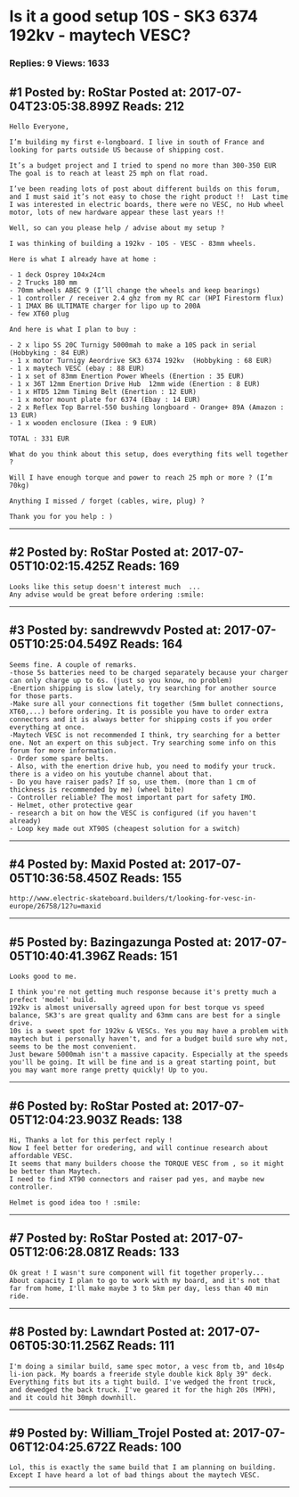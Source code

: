 # Is it a good setup 10S - SK3 6374 192kv - maytech VESC?

### Replies: 9 Views: 1633

## \#1 Posted by: RoStar Posted at: 2017-07-04T23:05:38.899Z Reads: 212

```
Hello Everyone,

I’m building my first e-longboard. I live in south of France and looking for parts outside US because of shipping cost.

It’s a budget project and I tried to spend no more than 300-350 EUR
The goal is to reach at least 25 mph on flat road.

I’ve been reading lots of post about different builds on this forum, and I must said it’s not easy to chose the right product !!  Last time I was interested in electric boards, there were no VESC, no Hub wheel motor, lots of new hardware appear these last years !! 

Well, so can you please help / advise about my setup ?

I was thinking of building a 192kv - 10S - VESC - 83mm wheels. 

Here is what I already have at home :

- 1 deck Osprey 104x24cm
- 2 Trucks 180 mm
- 70mm wheels ABEC 9 (I’ll change the wheels and keep bearings)
- 1 controller / receiver 2.4 ghz from my RC car (HPI Firestorm flux)
- 1 IMAX B6 ULTIMATE charger for lipo up to 200A
- few XT60 plug

And here is what I plan to buy :

- 2 x lipo 5S 20C Turnigy 5000mah to make a 10S pack in serial (Hobbyking : 84 EUR)
- 1 x motor Turnigy Aeordrive SK3 6374 192kv  (Hobbyking : 68 EUR)
- 1 x maytech VESC (ebay : 88 EUR)
- 1 x set of 83mm Enertion Power Wheels (Enertion : 35 EUR)
- 1 x 36T 12mm Enertion Drive Hub  12mm wide (Enertion : 8 EUR)
- 1 x HTD5 12mm Timing Belt (Enertion : 12 EUR)
- 1 x motor mount plate for 6374 (Ebay : 14 EUR)
- 2 x Reflex Top Barrel-550 bushing longboard - Orange+ 89A (Amazon : 13 EUR)
- 1 x wooden enclosure (Ikea : 9 EUR)

TOTAL : 331 EUR

What do you think about this setup, does everything fits well together ?

Will I have enough torque and power to reach 25 mph or more ? (I’m 70kg)

Anything I missed / forget (cables, wire, plug) ?

Thank you for you help : )
```

---
## \#2 Posted by: RoStar Posted at: 2017-07-05T10:02:15.425Z Reads: 169

```
Looks like this setup doesn't interest much  ...
Any advise would be great before ordering :smile:
```

---
## \#3 Posted by: sandrewvdv Posted at: 2017-07-05T10:25:04.549Z Reads: 164

```
Seems fine. A couple of remarks.
-those 5s batteries need to be charged separately because your charger can only charge up to 6s. (just so you know, no problem)
-Enertion shipping is slow lately, try searching for another source for those parts.
-Make sure all your connections fit together (5mm bullet connections, XT60,...) before ordering. It is possible you have to order extra connectors and it is always better for shipping costs if you order everything at once.
-Maytech VESC is not recommended I think, try searching for a better one. Not an expert on this subject. Try searching some info on this forum for more information.
- Order some spare belts.
- Also, with the enertion drive hub, you need to modify your truck. there is a video on his youtube channel about that.
- Do you have raiser pads? If so, use them. (more than 1 cm of thickness is recommended by me) (wheel bite)
- Controller reliable? The most important part for safety IMO. 
- Helmet, other protective gear
- research a bit on how the VESC is configured (if you haven't already)
- Loop key made out XT90S (cheapest solution for a switch)
```

---
## \#4 Posted by: Maxid Posted at: 2017-07-05T10:36:58.450Z Reads: 155

```
http://www.electric-skateboard.builders/t/looking-for-vesc-in-europe/26758/12?u=maxid
```

---
## \#5 Posted by: Bazingazunga Posted at: 2017-07-05T10:40:41.396Z Reads: 151

```
Looks good to me. 

I think you're not getting much response because it's pretty much a prefect 'model' build. 
192kv is almost universally agreed upon for best torque vs speed balance, SK3's are great quality and 63mm cans are best for a single drive.
10s is a sweet spot for 192kv & VESCs. Yes you may have a problem with maytech but i personally haven't, and for a budget build sure why not, seems to be the most convenient. 
Just beware 5000mah isn't a massive capacity. Especially at the speeds you'll be going. It will be fine and is a great starting point, but you may want more range pretty quickly! Up to you.
```

---
## \#6 Posted by: RoStar Posted at: 2017-07-05T12:04:23.903Z Reads: 138

```
Hi, Thanks a lot for this perfect reply !
Now I feel better for oredering, and will continue research about affordable VESC.
It seems that many builders choose the TORQUE VESC from , so it might be better than Maytech.
I need to find XT90 connectors and raiser pad yes, and maybe new controller.

Helmet is good idea too ! :smile:
```

---
## \#7 Posted by: RoStar Posted at: 2017-07-05T12:06:28.081Z Reads: 133

```
Ok great ! I wasn't sure component will fit together properly...
About capacity I plan to go to work with my board, and it's not that far from home, I'll make maybe 3 to 5km per day, less than 40 min ride.
```

---
## \#8 Posted by: Lawndart Posted at: 2017-07-06T05:30:11.256Z Reads: 111

```
I'm doing a similar build, same spec motor, a vesc from tb, and 10s4p li-ion pack. My boards a freeride style double kick 8ply 39" deck. Everything fits but its a tight build. I've wedged the front truck, and dewedged the back truck. I've geared it for the high 20s (MPH), and it could hit 30mph downhill.
```

---
## \#9 Posted by: William_Trojel Posted at: 2017-07-06T12:04:25.672Z Reads: 100

```
Lol, this is exactly the same build that I am planning on building. Except I have heard a lot of bad things about the maytech VESC.
```

---

